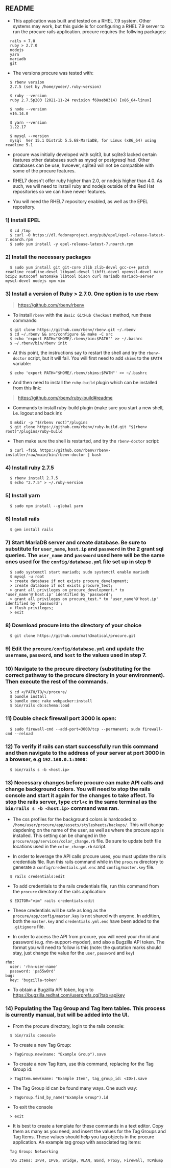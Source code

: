 ## README

 - This application was built and tested on a RHEL 7.9 system.  Other systems may work, but this guide is for configuring a RHEL 7.9 server to run the procure rails application.  procure requires the follwing packages:

~~~
  rails > 7.0
  ruby > 2.7.0
  nodejs 
  yarn
  mariadb
  git
~~~

 - The versions procure was tested with:

~~~
  $ rbenv version
  2.7.5 (set by /home/yoder/.ruby-version)

  $ ruby --version
  ruby 2.7.5p203 (2021-11-24 revision f69aeb8314) [x86_64-linux]

  $ node --version
  v16.14.0

  $ yarn --version
  1.22.17

  $ mysql --version
  mysql  Ver 15.1 Distrib 5.5.68-MariaDB, for Linux (x86_64) using readline 5.1
~~~

 - procure was initially developed with sqlit3, but sqlite3 lacked certain features other databases such as mysql or postgresql had.  Other databases can be use, hwoever, sqlite3 will not be compatible with some of the procure features.

 - RHEL7 doesn't offer ruby higher than 2.0, or nodejs higher than 4.0.  As such, we will need to install ruby and nodejs outside of the Red Hat repositories so we can have newer features.

 - You will need the RHEL7 repository enabled, as well as the EPEL repository.

### 1) Install EPEL

~~~
  $ cd /tmp
  $ curl -O https://dl.fedoraproject.org/pub/epel/epel-release-latest-7.noarch.rpm 
  $ sudo yum install -y epel-release-latest-7.noarch.rpm
~~~

### 2) Install the necessary packages

~~~
  $ sudo yum install git git-core zlib zlib-devel gcc-c++ patch readline readline-devel libyaml-devel libffi-devel openssl-devel make bzip2 autoconf automake libtool bison curl mariadb mariadb-server mysql-devel nodejs npm vim
~~~

### 3) Install a version of Ruby > 2.7.0.  One option is to use `rbenv`

 > https://github.com/rbenv/rbenv

 - To install `rbenv` with the `Basic GitHub Checkout` method, run these commands:

~~~
  $ git clone https://github.com/rbenv/rbenv.git ~/.rbenv
  $ cd ~/.rbenv && src/configure && make -C src
  $ echo 'export PATH="$HOME/.rbenv/bin:$PATH"' >> ~/.bashrc
  $ ~/.rbenv/bin/rbenv init
~~~

 - At this point, the instructions say to restart the shell and try the `rbenv-doctor` script, but it will fail.  You will first need to add `shims` to the `$PATH` variable:

~~~
  $ echo 'export PATH="$HOME/.rbenv/shims:$PATH"' >> ~/.bashrc
~~~

 - And then need to install the `ruby-build` plugin which can be installed from this link:

 > <a href="https://github.com/rbenv/ruby-build#readme">https://github.com/rbenv/ruby-build#readme</a>

 - Commands to install ruby-build plugin (make sure you start a new shell, i.e. logout and back in):

~~~
  $ mkdir -p "$(rbenv root)"/plugins
  $ git clone https://github.com/rbenv/ruby-build.git "$(rbenv root)"/plugins/ruby-build
~~~

 - Then make sure the shell is restarted, and try the `rbenv-doctor` script:

~~~
  $ curl -fsSL https://github.com/rbenv/rbenv-installer/raw/main/bin/rbenv-doctor | bash
~~~

### 4) Install ruby 2.7.5

~~~
  $ rbenv install 2.7.5
  $ echo "2.7.5" > ~/.ruby-version
~~~

### 5) Install yarn

~~~
  $ sudo npm install --global yarn
~~~

### 6) Install rails

~~~
  $ gem install rails
~~~

### 7) Start MariaDB server and create database.  Be sure to substitute for `user_name`, `host.ip` and `password` in the 2 grant sql queries.  The `user_name` and `password` used here will be the same ones used for the `config/database.yml` file set up in step 9

~~~
  $ sudo systemctl start mariadb; sudo systemctl enable mariadb
  $ mysql -u root
  > create database if not exists procure_development;
  > create database if not exists procure_test;
  > grant all privileges on procure_development.* to 'user_name'@'host.ip' identified by 'password';
  > grant all privileges on procure_test.* to 'user_name'@'host.ip' identified by 'password';
  > flush privileges;
  > exit
~~~

### 8) Download procure into the directory of your choice

~~~
  $ git clone https://github.com/math3matical/procure.git
~~~

### 9) Edit the `procure/config/database.yml` and update the `username`, `password`, and `host` to the values used in step 7.

### 10) Navigate to the procure directory (substituting for the correct pathway to the procure directory in your environment).  Then execute the rest of the commands.

~~~
  $ cd </PATH/TO/>/procure/
  $ bundle install
  $ bundle exec rake webpacker:install
  $ bin/rails db:schema:load
~~~

### 11) Double check firewall port 3000 is open:

~~~
  $ sudo firewall-cmd --add-port=3000/tcp --permanent; sudo firewall-cmd --reload
~~~

### 12) To verify if rails can start successfully run this command and then navigate to the address of your server at port 3000 in a browser, e.g `192.168.0.1:3000`:

~~~
  $ bin/rails s -b <host.ip>
~~~

### 13) Necessary changes before procure can make API calls and change background colors.  You will need to stop the rails console and start it again for the changes to take affect.  To stop the rails server, type `ctrl+c` in the same terminal as the `bin/rails s -b <host.ip>` command was ran.

 - The css profiles for the background colors is hardcoded to `/home/user/procure/app/assets/stylesheets/backups/`.  This will change depdening on the name of the user, as well as where the procure app is installed.  This setting can be changed in the `procure/app/services/color_change.rb` file.  Be sure to update both file locations used in the `color_change.rb` script.

 - In order to leverage the API calls procure uses, you must update the rails credentials file.  Run this rails command while in the `procure` directory to generate a `config/credentials.yml.enc` and `config/master.key` file.

~~~
  $ rails credentials:edit
~~~

 - To add credentials to the rails credentials file, run this command from the `procure` directory of the rails application:

~~~
  $ EDITOR="vim" rails credentials:edit
~~~

 - These credentials will be safe as long as the `procure/app/config/master.key` is not shared with anyone.  In addition, both the `master.key` and `credentials.yml.enc` have been added to the `.gitignore` file.

 - In order to access the API from procure, you will need your rhn id and password (e.g. rhn-support-myoder), and also a Bugzilla API token.  The format you will need to follow is this (note: the quotation marks should stay, just change the value for the `user`, `password` and `key`)
                                                                     
~~~
rhn:
  user: 'rhn-user-name'
  password: 'pa55w0rd'
bug:
  key: 'bugzilla-token'
~~~

 - To obtain a Bugzilla API token, login to <a href="https://bugzilla.redhat.com/userprefs.cgi?tab=apikey">https://bugzilla.redhat.com/userprefs.cgi?tab=apikey</a>


### 14) Populating the Tag Group and Tag Item tables.  This process is currently manual, but will be added into the UI.

 - From the procure directory, login to the rails console:

~~~
  $ bin/rails conosole
~~~

 - To create a new Tag Group:

~~~
  > TagGroup.new(name: "Example Group").save
~~~

 - To create a new Tag Item, use this command, replacing <ID> for the Tag Group id:

~~~
  > TagItem.new(name: "Example Item", tag_group_id: <ID>).save
~~~

 - The Tag Group id can be found many ways.  One such way:

~~~
  > TagGroup.find_by_name("Example Group").id
~~~

 - To exit the console

~~~
  > exit
~~~

 - It is best to create a template for these commands in a text editor.  Copy them as many as you need, and insert the values for the Tag Groups and Tag Items.  These values should help you tag objects in the procure application.  An example tag group with associated tag items:

~~~
  Tag Group: Networking

  TAG Items: IPv4, IPv6, Bridge, VLAN, Bond, Proxy, Firewall, TCPdump 
~~~
